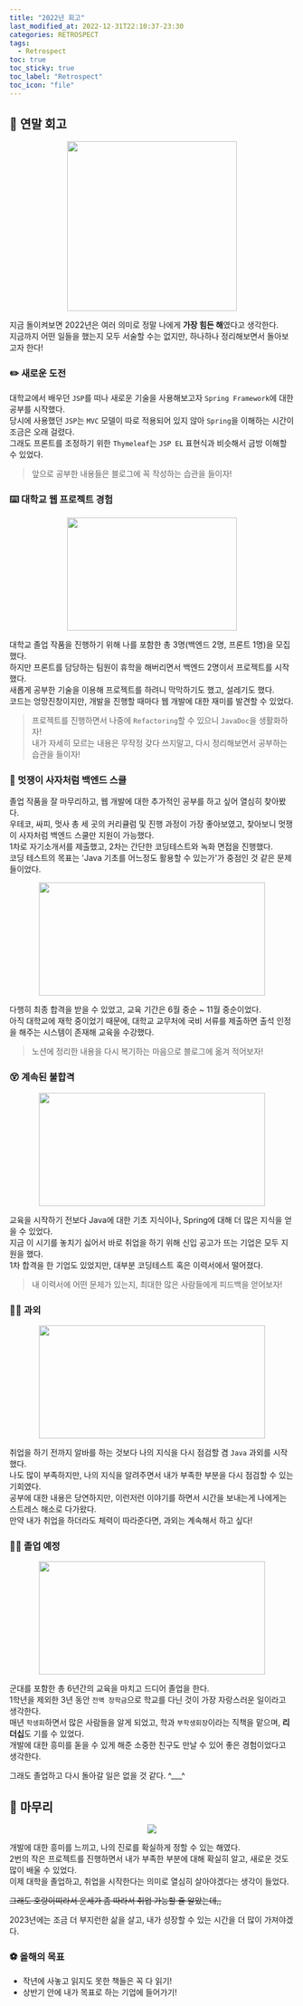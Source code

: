```yaml
---
title: "2022년 회고"
last_modified_at: 2022-12-31T22:10:37-23:30
categories: RETROSPECT
tags:
  - Retrospect
toc: true
toc_sticky: true
toc_label: "Retrospect"
toc_icon: "file"
---
```

## 🤔 연말 회고

<center><img src="https://user-images.githubusercontent.com/82663161/210140187-273ffea4-6d36-4c13-a938-3942411e8a69.png" width="300" height="300"></center>

지금 돌이켜보면 2022년은 여러 의미로 정말 나에게 **가장 힘든 해**였다고 생각한다.<br>
지금까지 어떤 일들을 했는지 모두 서술할 수는 없지만, 하나하나 정리해보면서 돌아보고자 한다!

### ✏️ 새로운 도전

대학교에서 배우던 `JSP`를 떠나 새로운 기술을 사용해보고자 `Spring Framework`에 대한 공부를 시작했다.<br>
당시에 사용했던 `JSP`는 `MVC` 모델이 따로 적용되어 있지 않아 `Spring`을 이해하는 시간이 조금은 오래 걸렸다.<br>
그래도 프론트를 조정하기 위한 `Thymeleaf`는 `JSP EL` 표현식과 비슷해서 금방 이해할 수 있었다.

> 앞으로 공부한 내용들은 블로그에 꼭 작성하는 습관을 들이자!

### ⌨️ 대학교 웹 프로젝트 경험

<center><img src="https://user-images.githubusercontent.com/82663161/210139829-dc4a8673-86b8-4b1d-b09b-0213934657f8.png" width="300" height="200"></center>

대학교 졸업 작품을 진행하기 위해 나를 포함한 총 3명(백엔드 2명, 프론트 1명)을 모집했다.<br>
하지만 프론트를 담당하는 팀원이 휴학을 해버리면서 백엔드 2명이서 프로젝트를 시작했다.<br>
새롭게 공부한 기술을 이용해 프로젝트를 하려니 막막하기도 했고, 설레기도 했다.<br>
코드는 엉망진창이지만, 개발을 진행할 때마다 웹 개발에 대한 재미를 발견할 수 있었다.

> 프로젝트를 진행하면서 나중에 `Refactoring`할 수 있으니 `JavaDoc`을 생활화하자!<br>
> 내가 자세히 모르는 내용은 무작정 갖다 쓰지말고, 다시 정리해보면서 공부하는 습관을 들이자!

### 🦁 멋쟁이 사자처럼 백엔드 스쿨

졸업 작품을 잘 마무리하고, 웹 개발에 대한 추가적인 공부를 하고 싶어 열심히 찾아봤다.<br>
우테코, 싸피, 멋사 총 세 곳의 커리큘럼 및 진행 과정이 가장 좋아보였고, 찾아보니 멋쟁이 사자처럼 백엔드 스쿨만 지원이 가능했다.<br>
1차로 자기소개서를 제출했고, 2차는 간단한 코딩테스트와 녹화 면접을 진행했다.<br>
코딩 테스트의 목표는 'Java 기초를 어느정도 활용할 수 있는가'가 중점인 것 같은 문제들이었다.

<center><img src="https://user-images.githubusercontent.com/82663161/210032062-8e18fdda-e353-41c0-90f4-791d14ef9a1a.png" width="400" height="200"></center>

다행히 최종 합격을 받을 수 있었고, 교육 기간은 6월 중순 ~ 11월 중순이었다.<br>
아직 대학교에 재학 중이었기 때문에, 대학교 교무처에 국비 서류를 제출하면 출석 인정을 해주는 시스템이 존재해 교육을 수강했다.

> 노션에 정리한 내용을 다시 복기하는 마음으로 블로그에 옮겨 적어보자!

### 😵 계속된 불합격

<center><img src="https://user-images.githubusercontent.com/82663161/210140096-1af89a6e-376c-4447-b855-fb4a41ba1b4a.png" width="400" height="200"></center>

교육을 시작하기 전보다 Java에 대한 기초 지식이나, Spring에 대해 더 많은 지식을 얻을 수 있었다.<br>
지금 이 시기를 놓치기 싫어서 바로 취업을 하기 위해 신입 공고가 뜨는 기업은 모두 지원을 했다.<br>
1차 합격을 한 기업도 있었지만, 대부분 코딩테스트 혹은 이력서에서 떨어졌다.

> 내 이력서에 어떤 문제가 있는지, 최대한 많은 사람들에게 피드백을 얻어보자!

### 👨‍🏫 과외

<center><img src="https://user-images.githubusercontent.com/82663161/210140618-91dc130e-acc2-43b7-b597-e23f7ca67143.png" width="400" height="200"></center>

취업을 하기 전까지 알바를 하는 것보다 나의 지식을 다시 점검할 겸 `Java` 과외를 시작했다.<br>
나도 많이 부족하지만, 나의 지식을 알려주면서 내가 부족한 부분을 다시 점검할 수 있는 기회였다.<br>
공부에 대한 내용은 당연하지만, 이런저런 이야기를 하면서 시간을 보내는게 나에게는 스트레스 해소로 다가왔다.<br>
만약 내가 취업을 하더라도 체력이 따라준다면, 과외는 계속해서 하고 싶다!

### 👨‍🎓 졸업 예정

<center><img src="https://user-images.githubusercontent.com/82663161/210140559-63f1af2d-db30-474e-b570-9ee7185135e5.png" width="400" height="200"></center>

군대를 포함한 총 6년간의 교육을 마치고 드디어 졸업을 한다.<br>
1학년을 제외한 3년 동안 `전액 장학금`으로 학교를 다닌 것이 가장 자랑스러운 일이라고 생각한다.<br>
매년 `학생회`하면서 많은 사람들을 알게 되었고, 학과 `부학생회장`이라는 직책을 맡으며, **리더십**도 기를 수 있었다.<br>
개발에 대한 흥미를 돋을 수 있게 해준 소중한 친구도 만날 수 있어 좋은 경험이었다고 생각한다.

그래도 졸업하고 다시 돌아갈 일은 없을 것 같다. ^___^

## 👻 마무리

<center><img src="https://user-images.githubusercontent.com/82663161/210140750-c56a940d-4c84-47ba-a821-b33289d76160.png"></center>

개발에 대한 흥미를 느끼고, 나의 진로를 확실하게 정할 수 있는 해였다.<br>
2번의 작은 프로젝트를 진행하면서 내가 부족한 부분에 대해 확실히 알고, 새로운 것도 많이 배울 수 있었다.<br>
이제 대학을 졸업하고, 취업을 시작한다는 의미로 열심히 살아야겠다는 생각이 들었다.

~~그래도 호랑이띠라서 운세가 좀 따라서 취업 가능할 줄 알았는데,,~~

2023년에는 조금 더 부지런한 삶을 살고, 내가 성장할 수 있는 시간을 더 많이 가져야겠다.

### ⚽️ 올해의 목표

- 작년에 사놓고 읽지도 못한 책들은 꼭 다 읽기!
- 상반기 안에 내가 목표로 하는 기업에 들어가기!